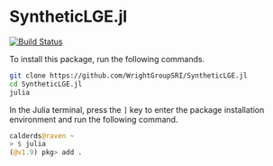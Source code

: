 # SyntheticLGE.jl

[![Build Status](https://github.com/WrightGroupSRI/SyntheticLGE.jl/actions/workflows/CI.yml/badge.svg?branch=main)](https://github.com/WrightGroupSRI/SyntheticLGE.jl/actions/workflows/CI.yml?query=branch%3Amain)

To install this package, run the following commands. 

```bash
git clone https://github.com/WrightGroupSRI/SyntheticLGE.jl
cd SyntheticLGE.jl
julia
```
In the Julia terminal, press the `]` key to enter the package installation environment and run the following command. 

```julia
calderds@raven ~                                                                            [11:32:38]
> $ julia                                                                                             
(@v1.9) pkg> add .
```
